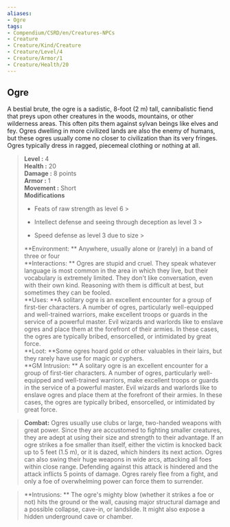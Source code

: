 ```yaml
---
aliases:
- Ogre
tags:
- Compendium/CSRD/en/Creatures-NPCs
- Creature
- Creature/Kind/Creature
- Creature/Level/4
- Creature/Armor/1
- Creature/Health/20
---
```


  
## Ogre  
A bestial brute, the ogre is a sadistic, 8-foot (2 m) tall, cannibalistic fiend that preys upon other creatures in the woods, mountains, or other wilderness areas. This often pits them against sylvan beings like elves and fey. Ogres dwelling in more civilized lands are also the enemy of humans, but these ogres usually come no closer to civilization than its very fringes.
Ogres typically dress in ragged, piecemeal clothing or nothing at all.  

  
> **Level :** 4  
> **Health :** 20  
> **Damage :** 8 points  
> **Armor :** 1  
> **Movement :** Short  
> **Modifications**  
>- Feats of raw strength as level 6 >
>  
>- Intellect defense and seeing through deception as level 3 >
>  
>- Speed defense as level 3 due to size >
>  
> **Environment: ** Anywhere, usually alone or (rarely) in a band of three or four  
> **Interactions: ** Ogres are stupid and cruel. They speak whatever language is most common in the area in which they live, but their vocabulary is extremely limited. They don't like conversation, even with their own kind. Reasoning with them is difficult at best, but sometimes they can be fooled.  
> **Uses: **A solitary ogre is an excellent encounter for a group of first-tier characters. A number of ogres, particularly well-equipped and well-trained warriors, make excellent troops or guards in the service of a powerful master. Evil wizards and warlords like to enslave ogres and place them at the forefront of their armies. In these cases, the ogres are typically bribed, ensorcelled, or intimidated by great force.  
> **Loot: **Some ogres hoard gold or other valuables in their lairs, but they rarely have use for magic or cyphers.  
> **GM Intrusion: ** A solitary ogre is an excellent encounter for a group of first-tier characters. A number of ogres, particularly well-equipped and well-trained warriors, make excellent troops or guards in the service of a powerful master. Evil wizards and warlords like to enslave ogres and place them at the forefront of their armies. In these cases, the ogres are typically bribed, ensorcelled, or intimidated by great force.  

> **Combat:** 
> Ogres usually use clubs or large, two-handed weapons with great power. Since they are accustomed to fighting smaller creatures, they are adept at using their size and strength to their advantage. If an ogre strikes a foe smaller than itself, either the victim is knocked back up to 5 feet (1.5 m), or it is dazed, which hinders its next action.
Ogres can also swing their huge weapons in wide arcs, attacking all foes within close range. Defending against this attack is hindered and the attack inflicts 5 points of damage.
Ogres rarely flee from a fight, and only a foe of overwhelming power can force them to surrender.  
  

> **Intrusions: ** 
> The ogre's mighty blow (whether it strikes a foe or not) hits the ground or the wall, causing major structural damage and a possible collapse, cave-in, or landslide. It might also expose a hidden underground cave or chamber.  
